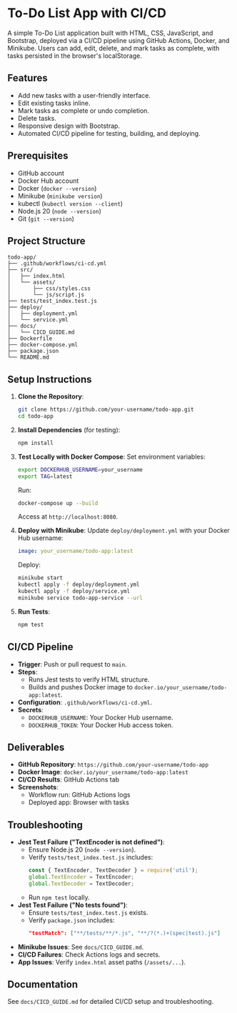 # To-Do List App with CI/CD

A simple To-Do List application built with HTML, CSS, JavaScript, and Bootstrap, deployed via a CI/CD pipeline using GitHub Actions, Docker, and Minikube. Users can add, edit, delete, and mark tasks as complete, with tasks persisted in the browser's localStorage.

## Features
- Add new tasks with a user-friendly interface.
- Edit existing tasks inline.
- Mark tasks as complete or undo completion.
- Delete tasks.
- Responsive design with Bootstrap.
- Automated CI/CD pipeline for testing, building, and deploying.

## Prerequisites
- GitHub account
- Docker Hub account
- Docker (`docker --version`)
- Minikube (`minikube version`)
- kubectl (`kubectl version --client`)
- Node.js 20 (`node --version`)
- Git (`git --version`)

## Project Structure
```
todo-app/
├── .github/workflows/ci-cd.yml
├── src/
│   ├── index.html
│   └── assets/
│       ├── css/styles.css
│       └── js/script.js
├── tests/test_index.test.js
├── deploy/
│   ├── deployment.yml
│   └── service.yml
├── docs/
│   └── CICD_GUIDE.md
├── Dockerfile
├── docker-compose.yml
├── package.json
└── README.md
```

## Setup Instructions

1. **Clone the Repository**:
   ```bash
   git clone https://github.com/your-username/todo-app.git
   cd todo-app
   ```

2. **Install Dependencies** (for testing):
   ```bash
   npm install
   ```

3. **Test Locally with Docker Compose**:
   Set environment variables:
   ```bash
   export DOCKERHUB_USERNAME=your_username
   export TAG=latest
   ```
   Run:
   ```bash
   docker-compose up --build
   ```
   Access at `http://localhost:8080`.

4. **Deploy with Minikube**:
   Update `deploy/deployment.yml` with your Docker Hub username:
   ```yaml
   image: your_username/todo-app:latest
   ```
   Deploy:
   ```bash
   minikube start
   kubectl apply -f deploy/deployment.yml
   kubectl apply -f deploy/service.yml
   minikube service todo-app-service --url
   ```

5. **Run Tests**:
   ```bash
   npm test
   ```

## CI/CD Pipeline
- **Trigger**: Push or pull request to `main`.
- **Steps**:
  - Runs Jest tests to verify HTML structure.
  - Builds and pushes Docker image to `docker.io/your_username/todo-app:latest`.
- **Configuration**: `.github/workflows/ci-cd.yml`.
- **Secrets**:
  - `DOCKERHUB_USERNAME`: Your Docker Hub username.
  - `DOCKERHUB_TOKEN`: Your Docker Hub access token.

## Deliverables
- **GitHub Repository**: `https://github.com/your-username/todo-app`
- **Docker Image**: `docker.io/your_username/todo-app:latest`
- **CI/CD Results**: GitHub Actions tab
- **Screenshots**:
  - Workflow run: GitHub Actions logs
  - Deployed app: Browser with tasks

## Troubleshooting
- **Jest Test Failure ("TextEncoder is not defined")**:
  - Ensure Node.js 20 (`node --version`).
  - Verify `tests/test_index.test.js` includes:
    ```javascript
    const { TextEncoder, TextDecoder } = require('util');
    global.TextEncoder = TextEncoder;
    global.TextDecoder = TextDecoder;
    ```
  - Run `npm test` locally.
- **Jest Test Failure ("No tests found")**:
  - Ensure `tests/test_index.test.js` exists.
  - Verify `package.json` includes:
    ```json
    "testMatch": ["**/tests/**/*.js", "**/?(*.)+(spec|test).js"]
    ```
- **Minikube Issues**: See `docs/CICD_GUIDE.md`.
- **CI/CD Failures**: Check Actions logs and secrets.
- **App Issues**: Verify `index.html` asset paths (`/assets/...`).

## Documentation
See `docs/CICD_GUIDE.md` for detailed CI/CD setup and troubleshooting.